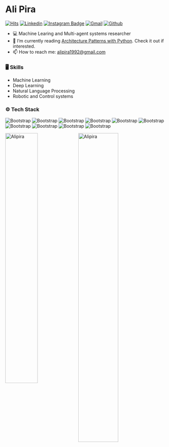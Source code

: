 # Ali Pira

[![Hits](https://hits.seeyoufarm.com/api/count/incr/badge.svg?url=https%3A%2F%2Fgithub.com%2FAlipira%2FAlipira&count_bg=%2379C83D&title_bg=%23555555&icon=&icon_color=%23E7E7E7&title=Profile+Views&edge_flat=false)](https://hits.seeyoufarm.com)
[![Linkedin](https://img.shields.io/badge/-LinkedIn-blue?style=flat&logo=Linkedin&logoColor=white)](https://www.linkedin.com/in/ali-pira/)
[![Instagram Badge](https://img.shields.io/badge/-Instagram-purple?logo=instagram&logoColor=white&link=https://instagram.com/ali_pira/)](https://www.instagram.com/ali_pira)
[![Gmail](https://img.shields.io/badge/-Gmail-c14438?style=flat&logo=Gmail&logoColor=white)](mailto:alipira1992@gmail.com)
[![Github](https://img.shields.io/github/followers/Alipira?label=Follow&style=social)](https://github.com/Alipira)

- 💻 Machine Learing and Multi-agent systems researcher
- 🤔 I’m currently reading [Architecture Patterns with Python](https://learning.oreilly.com/library/view/architecture-patterns-with/9781492052197/preface01.html). Check it out if interested.
- 📫 How to reach me: alipira1992@gmail.com


### 🖥 Skills

- Machine Learning
- Deep Learning
- Natural Language Processing
- Robotic and Control systems
### ⚙️ Tech Stack

![Bootstrap](https://img.shields.io/badge/-Python-05122A?style=flat-square&logo=Python&color=353535) ![Bootstrap](https://img.shields.io/badge/-Docker-05122A?style=flat-square&logo=Docker&color=353535) ![Bootstrap](https://img.shields.io/badge/-TensorFlow-05122A?style=flat-square&logo=TensorFlow&color=353535) ![Bootstrap](https://img.shields.io/badge/-PyTorch-05122A?style=flat-square&logo=PyTorch&color=353535) ![Bootstrap](https://img.shields.io/badge/-Scikit%20Learn-05122A?style=flat-square&logo=Scikit-Learn&color=353535) ![Bootstrap](https://img.shields.io/badge/-MySQL-05122A?style=flat-square&logo=MySQL&color=353535) ![Bootstrap](https://img.shields.io/badge/-Pandas-05122A?style=flat-square&logo=Pandas&color=353535) ![Bootstrap](https://img.shields.io/badge/-Numpy-05122A?style=flat-square&logo=Numpy&color=353535) ![Bootstrap](https://img.shields.io/badge/-Matplotlib-05122A?style=flat-square&logo=Matplotlib&color=353535) ![Bootstrap](https://img.shields.io/badge/-Visual%20Studio%20Code-05122A?style=flatsquare&logo=Visual-Studio-Code&color=353535)

<div>
  <img width="45%" align="left" src="https://github-readme-stats.vercel.app/api/top-langs?username=Alipira&show_icons=true&locale=en&layout=compact" alt="Alipira" />
  <img width="50%"  src="https://github-readme-streak-stats.herokuapp.com/?user=Alipira&" alt="Alipira" />
</div>

